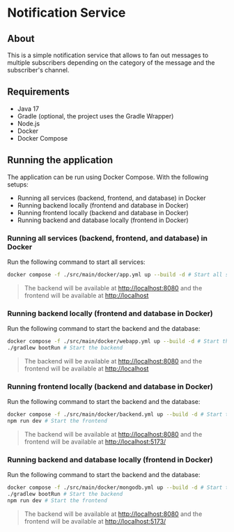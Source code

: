 # Notification Service

## About

This is a simple notification service that allows to fan out messages to multiple subscribers depending on the category of the message and the subscriber's channel.

## Requirements

- Java 17
- Gradle (optional, the project uses the Gradle Wrapper)
- Node.js
- Docker
- Docker Compose

## Running the application

The application can be run using Docker Compose. With the following setups:

- Running all services (backend, frontend, and database) in Docker
- Running backend locally (frontend and database in Docker)
- Running frontend locally (backend and database in Docker)
- Running backend and database locally (frontend in Docker)

### Running all services (backend, frontend, and database) in Docker

Run the following command to start all services:

```bash
docker compose -f ./src/main/docker/app.yml up --build -d # Start all services
```

> The backend will be available at <http://localhost:8080> and the frontend will be available at <http://localhost>

### Running backend locally (frontend and database in Docker)

Run the following command to start the backend and the database:

```bash
docker compose -f ./src/main/docker/webapp.yml up --build -d # Start the webapp and the database
./gradlew bootRun # Start the backend
```

> The backend will be available at <http://localhost:8080> and the frontend will be available at <http://localhost>

### Running frontend locally (backend and database in Docker)

Run the following command to start the backend and the database:

```bash
docker compose -f ./src/main/docker/backend.yml up --build -d # Start the backend and the database
npm run dev # Start the frontend
```

> The backend will be available at <http://localhost:8080> and the frontend will be available at <http://localhost:5173/>

### Running backend and database locally (frontend in Docker)

Run the following command to start the backend and the database:

```bash
docker compose -f ./src/main/docker/mongodb.yml up --build -d # Start the database
./gradlew bootRun # Start the backend
npm run dev # Start the frontend
```

> The backend will be available at <http://localhost:8080> and the frontend will be available at <http://localhost:5173/>
